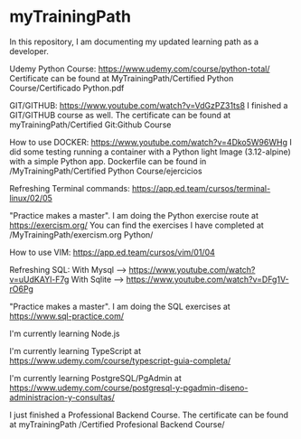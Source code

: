 # myTrainingPath

In this repository, I am documenting my updated learning path as a developer.

Udemy Python Course: https://www.udemy.com/course/python-total/
Certificate can be found at MyTrainingPath/Certified Python Course/Certificado Python.pdf

GIT/GITHUB: https://www.youtube.com/watch?v=VdGzPZ31ts8
I finished a GIT/GITHUB course as well. The certificate can be found at myTrainingPath/Certified Git:Github Course

How to use DOCKER: https://www.youtube.com/watch?v=4Dko5W96WHg 
I did some testing running a container with a Python light Image (3.12-alpine) with a simple Python app.
Dockerfile can be found in /MyTrainingPath/Certified Python Course/ejercicios

Refreshing Terminal commands: https://app.ed.team/cursos/terminal-linux/02/05

"Practice makes a master". I am doing the Python exercise route at https://exercism.org/
You can find the exercises I have completed at /MyTrainingPath/exercism.org Python/

How to use VIM: https://app.ed.team/cursos/vim/01/04

Refreshing SQL:
With Mysql --> https://www.youtube.com/watch?v=uUdKAYl-F7g
With Sqlite --> https://www.youtube.com/watch?v=DFg1V-rO6Pg

"Practice makes a master". I am doing the SQL exercises at https://www.sql-practice.com/

I'm currently learning Node.js

I'm currently learning TypeScript at https://www.udemy.com/course/typescript-guia-completa/

I'm currently learning PostgreSQL/PgAdmin at https://www.udemy.com/course/postgresql-y-pgadmin-diseno-administracion-y-consultas/

I just finished a Professional Backend Course. The certificate can be found at myTrainingPath
/Certified Profesional Backend Course/


